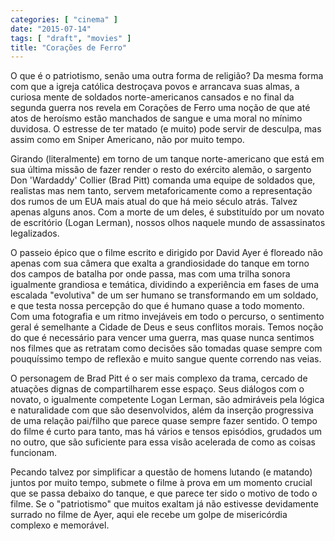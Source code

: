 ```yaml
---
categories: [ "cinema" ]
date: "2015-07-14"
tags: [ "draft", "movies" ]
title: "Corações de Ferro"
---
```

O que é o patriotismo, senão uma outra forma de religião? Da mesma
forma com que a igreja católica destroçava povos e arrancava suas
almas, a curiosa mente de soldados norte-americanos cansados e no final
da segunda guerra nos revela em Corações de Ferro uma noção de que
até atos de heroísmo estão manchados de sangue e uma moral no mínimo
duvidosa. O estresse de ter matado (e muito) pode servir de desculpa,
mas assim como em Sniper Americano, não por muito tempo.

Girando (literalmente) em torno de um tanque norte-americano que está
em sua última missão de fazer render o resto do exército alemão,
o sargento Don 'Wardaddy' Collier (Brad Pitt) comanda uma equipe de
soldados que, realistas mas nem tanto, servem metaforicamente como
a representação dos rumos de um EUA mais atual do que há meio
século atrás. Talvez apenas alguns anos. Com a morte de um deles, é
substituído por um novato de escritório (Logan Lerman), nossos olhos
naquele mundo de assassinatos legalizados.

O passeio épico que o filme escrito e dirigido por David Ayer é floreado
não apenas com sua câmera que exalta a grandiosidade do tanque em torno
dos campos de batalha por onde passa, mas com uma trilha sonora igualmente
grandiosa e temática, dividindo a experiência em fases de uma escalada
"evolutiva" de um ser humano se transformando em um soldado, e que
testa nossa percepção do que é humano quase a todo momento. Com uma
fotografia e um ritmo invejáveis em todo o percurso, o sentimento geral
é semelhante a Cidade de Deus e seus conflitos morais. Temos noção
do que é necessário para vencer uma guerra, mas quase nunca sentimos
nos filmes que as retratam como decisões são tomadas quase sempre com
pouquíssimo tempo de reflexão e muito sangue quente correndo nas veias.

O personagem de Brad Pitt é o ser mais complexo da trama, cercado de
atuações dignas de compartilharem esse espaço. Seus diálogos com
o novato, o igualmente competente Logan Lerman, são admiráveis pela
lógica e naturalidade com que são desenvolvidos, além da inserção
progressiva de uma relação pai/filho que parece quase sempre fazer
sentido. O tempo do filme é curto para tanto, mas há vários e tensos
episódios, grudados um no outro, que são suficiente para essa visão
acelerada de como as coisas funcionam.

Pecando talvez por simplificar a questão de homens lutando (e matando)
juntos por muito tempo, submete o filme à prova em um momento crucial
que se passa debaixo do tanque, e que parece ter sido o motivo de todo
o filme. Se o "patriotismo" que muitos exaltam já não estivesse
devidamente surrado no filme de Ayer, aqui ele recebe um golpe de
misericórdia complexo e memorável.
